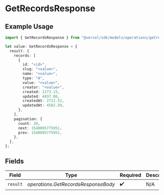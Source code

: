# GetRecordsResponse

## Example Usage

```typescript
import { GetRecordsResponse } from "@vercel/sdk/models/operations/getrecords.js";

let value: GetRecordsResponse = {
  result: {
    records: [
      {
        id: "<id>",
        slug: "<value>",
        name: "<value>",
        type: "A",
        value: "<value>",
        creator: "<value>",
        created: 1173.15,
        updated: 4837.06,
        createdAt: 2712.52,
        updatedAt: 4582.59,
      },
    ],
    pagination: {
      count: 20,
      next: 1540095775951,
      prev: 1540095775951,
    },
  },
};
```

## Fields

| Field                               | Type                                | Required                            | Description                         |
| ----------------------------------- | ----------------------------------- | ----------------------------------- | ----------------------------------- |
| `result`                            | *operations.GetRecordsResponseBody* | :heavy_check_mark:                  | N/A                                 |